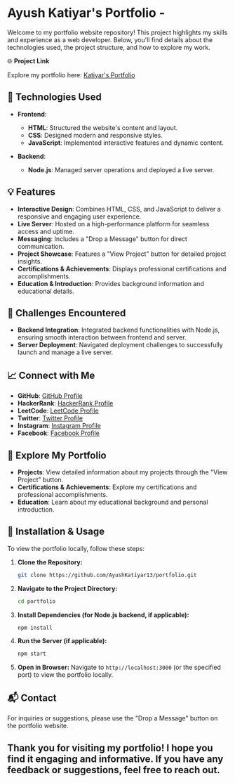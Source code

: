 # Ayush Katiyar's Portfolio -

Welcome to my portfolio website repository! This project highlights my skills and experience as a web developer. Below, you'll find details about the technologies used, the project structure, and how to explore my work.

🌐 **Project Link**

Explore my portfolio here: [Katiyar's Portfolio](https://new-portfolio-lfys.onrender.com)

## 🚀 Technologies Used

- **Frontend**:
  - **HTML**: Structured the website's content and layout.
  - **CSS**: Designed modern and responsive styles.
  - **JavaScript**: Implemented interactive features and dynamic content.

- **Backend**:
  - **Node.js**: Managed server operations and deployed a live server.

## 💡 Features

- **Interactive Design**: Combines HTML, CSS, and JavaScript to deliver a responsive and engaging user experience.
- **Live Server**: Hosted on a high-performance platform for seamless access and uptime.
- **Messaging**: Includes a "Drop a Message" button for direct communication.
- **Project Showcase**: Features a "View Project" button for detailed project insights.
- **Certifications & Achievements**: Displays professional certifications and accomplishments.
- **Education & Introduction**: Provides background information and educational details.

## 🔧 Challenges Encountered

- **Backend Integration**: Integrated backend functionalities with Node.js, ensuring smooth interaction between frontend and server.
- **Server Deployment**: Navigated deployment challenges to successfully launch and manage a live server.

## 📈 Connect with Me

- **GitHub**: [GitHub Profile](https://github.com/AyushKatiyar13)
- **HackerRank**: [HackerRank Profile](https://www.hackerrank.com/yourprofile)
- **LeetCode**: [LeetCode Profile](https://leetcode.com/yourprofile)
- **Twitter**: [Twitter Profile](https://twitter.com/yourprofile)
- **Instagram**: [Instagram Profile](https://instagram.com/yourprofile)
- **Facebook**: [Facebook Profile](https://facebook.com/yourprofile)

## 📜 Explore My Portfolio

- **Projects**: View detailed information about my projects through the "View Project" button.
- **Certifications & Achievements**: Explore my certifications and professional accomplishments.
- **Education**: Learn about my educational background and personal introduction.

## 📝 Installation & Usage

To view the portfolio locally, follow these steps:

1. **Clone the Repository:**
   ```bash
   git clone https://github.com/AyushKatiyar13/portfolio.git
   ```

2. **Navigate to the Project Directory:**
   ```bash
   cd portfolio
   ```

3. **Install Dependencies (for Node.js backend, if applicable):**
   ```bash
   npm install
   ```

4. **Run the Server (if applicable):**
   ```bash
   npm start
   ```

5. **Open in Browser:**
   Navigate to `http://localhost:3000` (or the specified port) to view the portfolio locally.

## 📬 Contact

For inquiries or suggestions, please use the "Drop a Message" button on the portfolio website.

## Thank you for visiting my portfolio! I hope you find it engaging and informative. If you have any feedback or suggestions, feel free to reach out.
